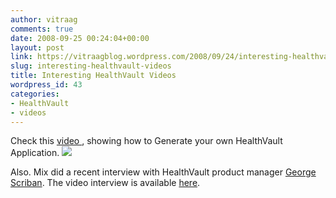 ```yaml
---
author: vitraag
comments: true
date: 2008-09-25 00:24:04+00:00
layout: post
link: https://vitraagblog.wordpress.com/2008/09/24/interesting-healthvault-videos/
slug: interesting-healthvault-videos
title: Interesting HealthVault Videos
wordpress_id: 43
categories:
- HealthVault
- videos
---
```


Check this [video ](http://msdn.microsoft.com/en-us/healthvault/bb898878.aspx), showing how to Generate your own HealthVault Application.
[![]({{site.images}}/2008/09/healthvault-applicationconfig.jpg)](http://msdn.microsoft.com/en-us/healthvault/bb898878.aspx)

Also. Mix did a recent interview with HealthVault product manager [George Scriban](http://www.scriban.com/movabletype/). The video interview is available [here](http://visitmix.com/blogs/Joshua/HealthVault/).
